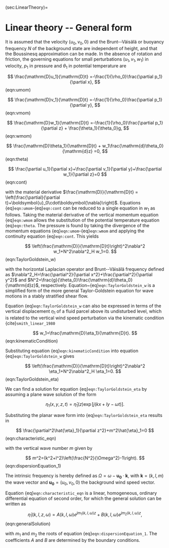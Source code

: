 (sec:LinearTheory)=
# Linear theory -- General form

It is assumed that the velocity $(u_0,v_0,0)$ and the Brunt--Väisälä or buoyancy frequency $N$ of the background state are independent of height, and that the Boussinesq approximation can be made. In the absence of rotation and friction, the governing equations for small perturbations $(u_1,v_1,w_1)$ in velocity, $p_1$ in pressure and $\theta_1$ in potential temperature are

$$
    \frac{\mathrm{D}u_1}{\mathrm{D}t} =-\frac{1}{\rho_0}\frac{\partial p_1}{\partial x},
$$ (eqn:umom)

$$
   \frac{\mathrm{D}v_1}{\mathrm{D}t} =-\frac{1}{\rho_0}\frac{\partial p_1}{\partial y},
$$ (eqn:vmom)

$$
    \frac{\mathrm{D}w_1}{\mathrm{D}t} =-\frac{1}{\rho_0}\frac{\partial p_1}{\partial z} + \frac{\theta_1}{\theta_0}g,
$$ (eqn:wmom)

$$
    \frac{\mathrm{D}\theta_1}{\mathrm{D}t} + w_1\frac{\mathrm{d}\theta_0}{\mathrm{d}z} =0,
$$ (eqn:theta)

$$
    \frac{\partial u_1}{\partial x}+\frac{\partial v_1}{\partial y}+\frac{\partial w_1}{\partial z}=0
$$ (eqn:cont)

with the material derivative $\frac{\mathrm{D}}{\mathrm{D}t} = \left(\frac{\partial}{\partial t}+\boldsymbol{u}_0\cdot\boldsymbol{\nabla}\right)$. Equations {eq}`eqn:umom`-{eq}`eqn:cont` can be reduced to a single equation in $w_1$ as follows. Taking the material derivative of the vertical momentum equation {eq}`eqn:wmom` allows the substitution of the potential temperature equation {eq}`eqn:theta`. The pressure is found by taking the divergence of the momentum equations {eq}`eqn:umom`-{eq}`eqn:wmom` and applying the continuity equation {eq}`eqn:cont`. This yields

$$
    \left(\frac{\mathrm{D}}{\mathrm{D}t}\right)^2\nabla^2 w_1+N^2\nabla^2_H w_1=0.
$$ (eqn:TaylorGoldstein_w)

with the horizontal Laplacian operator and Brunt--Väisälä frequency defined as $\nabla^2_H=\frac{\partial^2}{\partial x^2}+\frac{\partial^2}{\partial y^2}$ and $N^2=\frac{g}{\theta_0}\frac{\mathrm{d}\theta_0}{\mathrm{d}z}$, respectively. Equation~{eq}`eqn:TaylorGoldstein_w` is a simplified form of the more general Taylor-Goldstein equation for wave motions in a stably stratified shear flow.

Equation {eq}`eqn:TaylorGoldstein_w` can also be expressed in terms of the vertical displacement $\eta_1$ of a fluid parcel above its undisturbed level, which is related to the vertical wind speed perturbation via the kinematic condition {cite}`smith_linear_1980`

$$
    w_1=\frac{\mathrm{D}\eta_1}{\mathrm{D}t}.
$$ (eqn:kinematicCondition)

Substituting equation {eq}`eqn:kinematicCondition` into equation {eq}`eqn:TaylorGoldstein_w` gives

$$
    \left(\frac{\mathrm{D}}{\mathrm{D}t}\right)^2\nabla^2 \eta_1+N^2\nabla^2_H \eta_1=0.
$$ (eqn:TaylorGoldstein_eta)

We can find a solution for equation {eq}`eqn:TaylorGoldstein_eta` by assuming a plane wave solution of the form

$$
    \eta_1(x,y,z,t)=\hat{\eta}_1(z)\exp{[j(kx+ly-\omega t)]}.
$$

Substituting the planar wave form into {eq}`eqn:TaylorGoldstein_eta`
results in

$$
    \frac{\partial^2\hat{\eta}_1}{\partial z^2}+m^2\hat{\eta}_1=0
$$ (eqn:characteristic_eqn)

with the vertical wave number $m$ given by

$$
    m^2=(k^2+l^2)\left(\frac{N^2}{\Omega^2}-1\right).
$$ (eqn:dispersionEquation_1)

The intrinsic frequency is hereby defined as $\Omega=\omega-\mathbf{u_0}\cdot\mathbf{k}$, with $\mathbf{k}=(k,l,m)$ the wave vector and $\mathbf{u_0}=(u_0,v_0,0)$ the background wind speed vector.

Equation {eq}`eqn:characteristic_eqn` is a linear, homogeneous, ordinary differential equation of second order, for which the general solution can be written as

$$
\hat{\eta}_1(k,l,z,\omega) = A(k,l,\omega)e^{jm_1(k,l,\omega)z}+B(k,l,\omega)e^{jm_2(k,l,\omega)z},
$$ (eqn:generalSolution)

with $m_1$ and $m_2$ the roots of equation {eq}`eqn:dispersionEquation_1`. The coefficients $A$ and $B$ are determined by the boundary conditions.